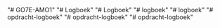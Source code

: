 "# GO7E-AMO1" 
"# Logboek" 
"# Logboek" 
"# logboek" 
"# logboek" 
"# opdracht-logboek" 
"# opdracht-logboek" 
"# opdracht-logboek" 
